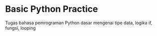 # Basic Python Practice

Tugas bahasa pemrograman Python dasar mengenai tipe data, logika if, fungsi, looping
